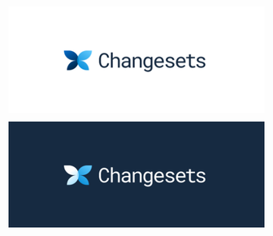 <p align="center">
  <a href="https://github.com/atlassian/changesets">
    <img 
      alt="The Changesets logo concept, in light."
      src="./images/changesets-banner-light.png"
    />
  </a>
</p>
<p align="center">
  <a href="https://github.com/atlassian/changesets">
    <img 
      alt="The Changesets logo concept, in dark."
      src="./images/changesets-banner-dark.png"
    />
  </a>
</p>